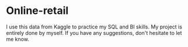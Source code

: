 # Online-retail
I use this data from Kaggle to practice my SQL and BI skills. My project is entirely done by myself. If you have any suggestions, don't hesitate to let me know.

